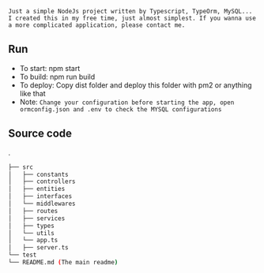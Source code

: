 `Just a simple NodeJs project written by Typescript, TypeOrm, MySQL...
I created this in my free time, just almost simplest. If you wanna use a more complicated application, please contact me.`

## Run
 - To start: npm start
 - To build: npm run build
 - To deploy: Copy dist folder and deploy this folder with pm2 or anything like that
 - Note: `Change your configuration before starting the app, open ormconfig.json and .env to check the MYSQL configurations`

## Source code
.
```bash
├── src
│   ├── constants
│   ├── controllers
│   ├── entities
│   ├── interfaces
│   └── middlewares
│   ├── routes
│   ├── services
│   ├── types
│   └── utils
│   └── app.ts
│   ├── server.ts
└── test
└── README.md (The main readme)
```
